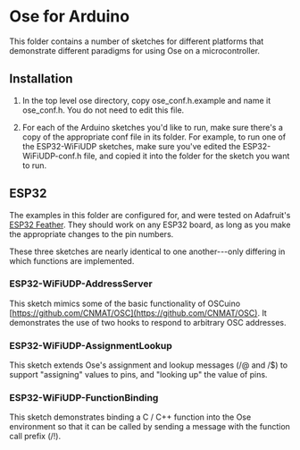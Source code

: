# Ose for Arduino

This folder contains a number of sketches for different platforms that 
demonstrate different paradigms for using Ose on a microcontroller.

## Installation

1. In the top level ose directory, copy ose_conf.h.example and name it
ose_conf.h. You do not need to edit this file.

1. For each of the Arduino sketches you'd like to run, make sure there's
a copy of the appropriate conf file in its folder. For example, to run
one of the ESP32-WiFiUDP sketches, make sure you've edited the 
ESP32-WiFiUDP-conf.h file, and copied it into the folder for the sketch
you want to run.

## ESP32

The examples in this folder are configured for, and were tested on
Adafruit's 
[ESP32 Feather](https://learn.adafruit.com/adafruit-huzzah32-esp32-feather/pinouts).
They should work on any ESP32 board, as long as
you make the appropriate changes to the pin numbers.

These three sketches are nearly identical to one another---only differing
in which functions are implemented.

### ESP32-WiFiUDP-AddressServer

This sketch mimics some of the basic functionality of OSCuino
[https://github.com/CNMAT/OSC](https://github.com/CNMAT/OSC). It demonstrates
the use of two hooks to respond to arbitrary OSC addresses.

### ESP32-WiFiUDP-AssignmentLookup

This sketch extends Ose's assignment and lookup messages (/@ and /$)
to support "assigning" values to pins, and "looking up" the value of pins.

### ESP32-WiFiUDP-FunctionBinding

This sketch demonstrates binding a C / C++ function into the Ose environment
so that it can be called by sending a message with the function call prefix (/!).
